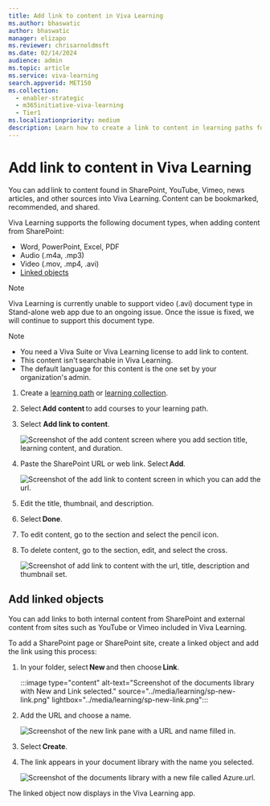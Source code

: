 ```yaml
---
title: Add link to content in Viva Learning
ms.author: bhaswatic
author: bhaswatic
manager: elizapo
ms.reviewer: chrisarnoldmsft
ms.date: 02/14/2024
audience: admin
ms.topic: article
ms.service: viva-learning
search.appverid: MET150
ms.collection:
  - enabler-strategic
  - m365initiative-viva-learning
  - Tier1
ms.localizationpriority: medium
description: Learn how to create a link to content in learning paths for Microsoft Viva Learning.
---
```


# Add link to content in Viva Learning

You can add link to content found in SharePoint, YouTube, Vimeo, news articles, and other sources into Viva Learning. Content can be bookmarked, recommended, and shared. 

Viva Learning supports the following document types, when adding content from SharePoint: 
- Word, PowerPoint, Excel, PDF 
- Audio (.m4a, .mp3) 
- Video (.mov, .mp4, .avi) 
- [Linked objects](#add-linked-objects)

> [!NOTE]
> Viva Learning is currently unable to support video (.avi) document type in Stand-alone web app due to an ongoing issue. Once the issue is fixed, we will continue to support this document type.

> [!NOTE]
> - You need a Viva Suite or Viva Learning license to add link to content.   
> - This content isn't searchable in Viva Learning. 
> - The default language for this content is the one set by your organization's admin.  

1. Create a [learning path](creating-learning-paths.md) or [learning collection](creating-learning-collections.md).

2. Select **Add content** to add courses to your learning path.

3. Select **Add link to content**.

    ![Screenshot of the add content screen where you add section title, learning content, and duration.](../media/learning/learning-path-link-to-content-add-content.png)

 
4. Paste the SharePoint URL or web link. Select **Add**.

    ![Screenshot of the add link to content screen in which you can add the url.](../media/learning/learning-path-link-to-content-add-content-2.png)

5. Edit the title, thumbnail, and description.

6. Select **Done**. 

7. To edit content, go to the section and select the pencil icon. 

8. To delete content, go to the section, edit, and select the cross.

    ![Screenshot of add link to content with the url, title, description and thumbnail set.](../media/learning/learning-path-link-to-content-add-content-3.png)

## Add linked objects

You can add links to both internal content from SharePoint and external content from sites such as YouTube or Vimeo included in Viva Learning.

To add a SharePoint page or SharePoint site, create a linked object and add the link using this process:

1. In your folder, select **New** and then choose **Link**. 


   :::image type="content" alt-text="Screenshot of the documents library with New and Link selected." source="../media/learning/sp-new-link.png" lightbox="../media/learning/sp-new-link.png":::

1. Add the URL and choose a name. 

    ![Screenshot of the new link pane with a URL and name filled in.](../media/learning/sp-linkname.png)


1. Select **Create**. 

1. The link appears in your document library with the name you selected. 


    ![Screenshot of the documents library with a new file called Azure.url.](../media/learning/sp-linkinlibrary.png)

The linked object now displays in the Viva Learning app. 

 
